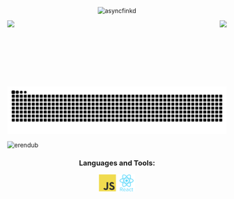 
<p align="center"> <img src="https://github-profile-trophy.vercel.app/?username=ErenDub&theme=tokyonight&margin-w=15&margin-h=15&column=7" alt="asyncfinkd" /></p>

<div >
<img src="https://github-readme-stats.vercel.app/api?username=ErenDub&show_icons=true&theme=tokyonight&count_private=true" align="left" width="390px"/>

<img src="https://github-readme-stats.vercel.app/api/top-langs/?username=ErenDub&layout=compact&theme=tokyonight&langs_count=15" align="right" height="152px"/>
<div>
  
  
![snake gif](https://github.com/ErenDub/ErenDub/blob/output/github-contribution-grid-snake.svg)

  
  
  
<p align="left"> <img src="https://komarev.com/ghpvc/?username=erendub&label=Profile%20views&color=0e75b6&style=flat" alt="erendub" /> </p>



<h3 align="center">Languages and Tools:</h3>
  <p align="center" >
<img src="https://raw.githubusercontent.com/devicons/devicon/master/icons/javascript/javascript-original.svg" alt="javascript" width="40" height="40" /> 
<img src="https://raw.githubusercontent.com/devicons/devicon/master/icons/react/react-original-wordmark.svg" alt="react" width="40" height="40"/> </a>  
  </p>

